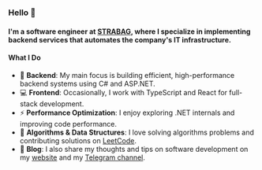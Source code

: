 ### Hello 👋

#### I'm a software engineer at [STRABAG](https://www.strabag.com/), where I specialize in implementing backend services that automates the company's IT infrastructure.

#### What I Do

- 🔧 **Backend**: My main focus is building efficient, high-performance backend systems using C# and ASP.NET.
- 💻 **Frontend**: Occasionally, I work with TypeScript and React for full-stack development.
- ⚡ **Performance Optimization**: I enjoy exploring .NET internals and improving code performance.
- 🧠 **Algorithms & Data Structures**: I love solving algorithms problems and contributing solutions on [LeetCode](https://leetcode.com/u/alexeyfv/).
- 📝 **Blog**: I also share my thoughts and tips on software development on my [website](https://www.alexeyfv.xyz/) and my [Telegram channel](https://t.me/yet_another_dev).
